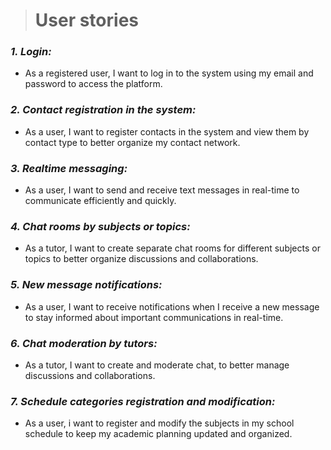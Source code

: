 > # User stories

### *1. Login:* 
 - As a registered user, I want to log in to the system using my email
   and password to access the platform.

### *2. Contact registration in the system:*
 - As a user, I want to register contacts in the system and view them by
   contact type to better organize my contact network.

### *3. Realtime messaging:*
 - As a user, I want to send and receive text messages in real-time to
   communicate efficiently and quickly.

### *4. Chat rooms by subjects or topics:*
 - As a tutor, I want to create separate chat rooms for different
   subjects or topics to better organize discussions and collaborations.

### *5. New message notifications:*
 - As a user, I want to receive notifications when I receive a new
   message to stay informed about important communications in real-time.

### *6. Chat moderation by tutors:*
 - As a tutor, I want to create and moderate chat, to better manage discussions and collaborations.

### *7. Schedule categories registration and modification:*
 - As a user, i want to register and modify the subjects in my school schedule to keep my academic planning updated and organized.
